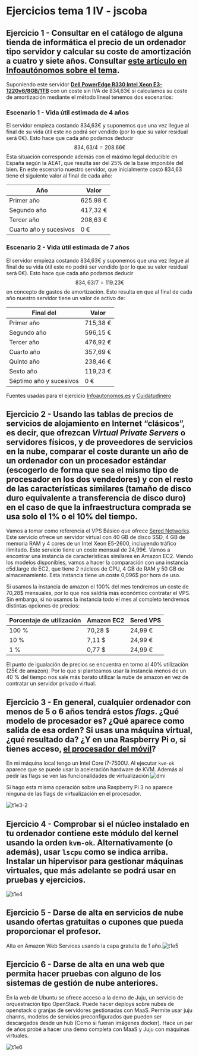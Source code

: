 # Ejercicios tema 1 IV - jscoba

## Ejercicio 1 - Consultar en el catálogo de alguna tienda de informática el precio de un ordenador tipo servidor y calcular su coste de amortización a cuatro y siete años. Consultar [este artículo en Infoautónomos sobre el tema](http://infoautonomos.eleconomista.es/consultas-a-la-comunidad/988/).

Suponiendo este servidor [**Dell PowerEdge R330 Intel Xeon E3-1220v6/8GB/1TB**](https://www.pccomponentes.com/dell-poweredge-r330-intel-xeon-e3-1220v6-8gb-1tb) con un coste sin IVA de 834,63€ si calculamos su coste de amortización mediante el método lineal tenemos dos escenarios:

### Escenario 1 - Vida útil estimada de 4 años

El servidor empieza costando 834,63€ y suponemos que una vez llegue al final de su vida útil este no podrá ser vendido (por lo que su valor residual será 0€). Esto hace que cada año podamos deducir $$834,63/4 = 208.66 € $$  Esta situación corresponde además con el máximo legal deducible en España según la AEAT, que resulta ser del 25% de la base imponible del bien. En este escenario nuestro servidor, que inicialmente costó 834,63 tiene el siguiente valor al final de cada año:

| Año                    | Valor    |
| ---------------------- | -------- |
| Primer año             | 625.98 € |
| Segundo año            | 417,32 € |
| Tercer año             | 208,63 € |
| Cuarto año y sucesivos | 0 €      |

### Escenario 2 - Vida útil estimada de 7 años

El servidor empieza costando 834,63€ y suponemos que una vez llegue al final de su vida útil este no podrá ser vendido (por lo que su valor residual será 0€). Esto hace que cada año podamos deducir $$834,63/7 = 119.23 € $$ en concepto de gastos de amortización. Esto resulta en que al final de cada año nuestro servidor tiene un valor de activo de:

| Final del               | Valor    |
| ----------------------- | -------- |
| Primer año              | 715,38 € |
| Segundo año             | 596,15 € |
| Tercer año              | 476,92 € |
| Cuarto año              | 357,69 € |
| Quinto año              | 238,46 € |
| Sexto año               | 119,23 € |
| Séptimo año y sucesivos | 0 €      |

Fuentes usadas para el ejercicio [Infoautonomos.es](https://infoautonomos.eleconomista.es/consultas-a-la-comunidad/988/) y [Cuidatudinero](https://www.cuidatudinero.com/13074026/como-calcular-la-amortizacion-de-una-computadora-portatil)

## Ejercicio 2 - Usando las tablas de precios de servicios de alojamiento en Internet “clásicos”, es decir, que ofrezcan *Virtual Private Servers* o servidores físicos, y de proveedores de servicios en la nube, comparar el coste durante un año de un ordenador con un procesador estándar (escogerlo de forma que sea el mismo tipo de procesador en los dos vendedores) y con el resto de las características similares (tamaño de disco duro equivalente a transferencia de disco duro) en el caso de que la infraestructura comprada se usa solo el 1% o el 10% del tiempo.

Vamos a tomar como referencia el VPS Básico que ofrece [Sered Networks](https://sered.net/servidores-virtuales-ssd). Este servicio ofrece un servidor virtual con 40 GB de disco SSD, 4 GB de memoria RAM y 4 cores de un Intel Xeon E5-2600, incluyendo tráfico ilimitado. Este servicio tiene un coste mensual de 24,99€. Vamos a encontrar una instancia de  características similares en Amazon EC2. Viendo los modelos disponibles, vamos a hacer la comparación con una instancia c5d.large de EC2, que tiene 2 núcleos de CPU, 4 GB de RAM y 50 GB de almacenamiento. Esta instancia tiene un coste 0,096$ por hora de uso.

Si usamos la instancia de amazon el 100% del mes tendremos un coste de 70,28$ mensuales, por lo que nos saldría más económico contratar el VPS. Sin embargo, si no usamos la instancia todo el mes al completo tendremos distintas opciones de precios:

| Porcentaje de utilización | Amazon EC2 | Sered VPS |
| ------------------------- | ---------- | --------- |
| 100 %                     | 70,28 $    | 24,99 €   |
| 10 %                      | 7,11 $     | 24,99 €   |
| 1 %                       | 0,77 $     | 24,99 €   |

El punto de igualación de precios se encuentra en torno al 40% utilización (25€ de amazon). Por lo que si planteamos usar la instancia menos de un 40 % del tiempo nos sale más barato utilizar la nube de amazon en vez de contratar un servidor privado virtual.



## Ejercicio 3 - En general, cualquier ordenador con menos de 5 o 6 años tendrá estos *flags*. ¿Qué modelo de procesador es? ¿Qué aparece como salida de esa orden? Si usas una máquina virtual, ¿qué resultado da? ¿Y en una Raspberry Pi o, si tienes acceso, [el procesador del móvil](https://stackoverflow.com/questions/26239956/how-to-get-specific-information-of-an-android-device-from-proc-cpuinfo-file)?

En mi máquina local tengo un Intel Core i7-7500U. Al ejecutar `kvm-ok` aparece que se puede usar la aceleración hardware de KVM. Además al pedir las flags se ven las funcionalidades de virtualización ![dmi](assets/t1e3.png)

Si hago esta misma operación sobre una Raspberry Pi 3 no aparece ninguna de las flags de virtualización en el procesador.

![t1e3-2](assets/t1e3-2.png)

## Ejercicio 4 - Comprobar si el núcleo instalado en tu ordenador contiene este módulo del kernel usando la orden `kvm-ok`. Alternativamente (o además), usar `lscpu` como se indica arriba. Instalar un hipervisor para gestionar máquinas virtuales, que más adelante se podrá usar en pruebas y ejercicios.



![t1e4](assets/t1e4.png)

## Ejercicio 5 - Darse de alta en servicios de nube usando ofertas gratuitas o cupones que pueda proporcionar el profesor.

Alta en Amazon Web Services usando la capa gratuita de 1 año.![t1e5](assets/t1e5.png)

## Ejercicio 6 - Darse de alta en una web que permita hacer pruebas con alguno de los sistemas de gestión de nube anteriores.

En la web de Ubuntu se ofrece acceso a la demo de Juju, un servicio de orquestración tipo OpenStack. Puede hacer deploys sobre nubes de openstack o granjas de servidores gestionadas con MaaS. Permite usar juju charms, modelos de servicios preconfigurados que pueden ser descargados desde un hub (Como si fueran imágenes docker). Hace un par de años probé a hacer una demo completa con MaaS y Juju con máquinas virtuales.

![t1e6](assets/t1e6.png)


